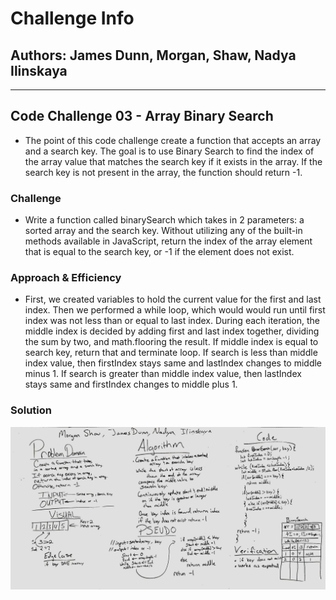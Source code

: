# Challenge Info

## Authors: James Dunn, Morgan, Shaw, Nadya Ilinskaya
****
## Code Challenge 03 - Array Binary Search
* The point of this code challenge create a function that accepts an array and a search key. The goal is to use Binary Search to find the index of the array value that matches the search key if it exists in the array. If the search key is not present in the array, the function should return -1.

### Challenge
* Write a function called binarySearch which takes in 2 parameters: a sorted array and the search key. Without utilizing any of the built-in methods available in JavaScript, return the index of the array element that is equal to the search key, or -1 if the element does not exist.

### Approach & Efficiency
* First, we created variables to hold the current value for the first and last index. Then we performed a while loop, which would would run until first index was not less than or equal to last index. During each iteration, the middle index is decided by adding first and last index together, dividing the sum by two, and math.flooring the result. If middle index is equal to search key, return that and terminate loop. If search is less than middle index value, then firstIndex stays same and lastIndex changes to middle minus 1. If search is greater than middle index value, then lastIndex stays same and firstIndex changes to middle plus 1.

### Solution
![Whiteboard Solution](./../assets/array-binary-search.jpg)